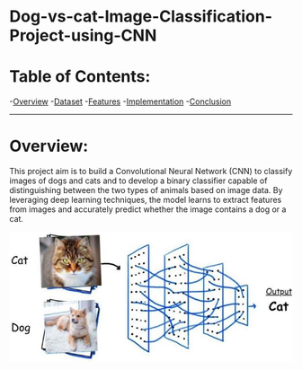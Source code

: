 # Dog-vs-cat-Image-Classification-Project-using-CNN

# Table of Contents:

-[Overview](#Overview)
-[Dataset](Dataset)
-[Features](Features)
-[Implementation](Implementation)
-[Conclusion](Conclusion)

* * *

# Overview:
This project aim is to build a Convolutional Neural Network (CNN) to classify images of dogs and cats and to develop a binary classifier capable of distinguishing between the two types of animals based on image data. By leveraging deep learning techniques, the model learns to extract features from images and accurately predict whether the image contains a dog or a cat.

![image.png](https://github.com/skshajiya/Dog-vs-cat-Image-Classification-Project-using-CNN/blob/main/image.png)
